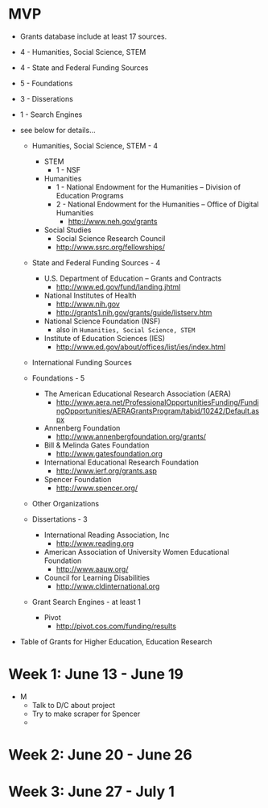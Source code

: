 # MVP

 - Grants database include at least 17 sources.
 - 4 - Humanities, Social Science, STEM
 - 4 - State and Federal Funding Sources
 - 5 - Foundations
 - 3 - Disserations
 - 1 - Search Engines
 -  see below for details...
    - Humanities, Social Science, STEM - 4
        - STEM
            - 1 - NSF
        - Humanities
            - 1 - National Endowment for the Humanities – Division of Education Programs
            - 2 - National Endowment for the Humanities – Office of Digital Humanities
                - http://www.neh.gov/grants
        - Social Studies
            - Social Science Research Council
            - http://www.ssrc.org/fellowships/
    - State and Federal Funding Sources - 4
        - U.S. Department of Education – Grants and Contracts
            - http://www.ed.gov/fund/landing.jhtml
        - National Institutes of Health
            - http://www.nih.gov
            - http://grants1.nih.gov/grants/guide/listserv.htm
        - National Science Foundation (NSF)
            - also in `Humanities, Social Science, STEM`
        - Institute of Education Sciences (IES)
            - http://www.ed.gov/about/offices/list/ies/index.html
    - International Funding Sources
    - Foundations - 5
        - The American Educational Research Association (AERA)
            - http://www.aera.net/ProfessionalOpportunitiesFunding/FundingOpportunities/AERAGrantsProgram/tabid/10242/Default.aspx
        - Annenberg Foundation
            - http://www.annenbergfoundation.org/grants/
        - Bill & Melinda Gates Foundation
            - http://www.gatesfoundation.org
        - International Educational Research Foundation
            - http://www.ierf.org/grants.asp
        - Spencer Foundation
            - http://www.spencer.org/
    
    - Other Organizations
    - Dissertations - 3
        - International Reading Association, Inc
            - http://www.reading.org
        - American Association of University Women Educational Foundation
            - http://www.aauw.org/
        - Council for Learning Disabilities
            - http://www.cldinternational.org
    - Grant Search Engines - at least 1
        - Pivot
            - http://pivot.cos.com/funding/results

 - Table of Grants for Higher Education, Education Research

# Week 1: June 13 - June 19

 - M
     - Talk to D/C about project
     - Try to make scraper for Spencer
     - 

# Week 2: June 20 - June 26



# Week 3: June 27 - July 1


